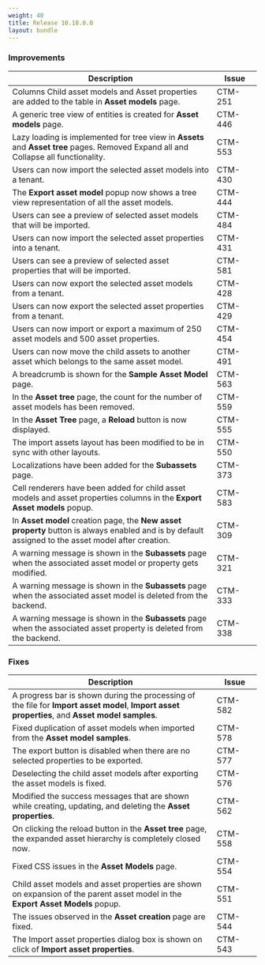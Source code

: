 ```yaml
---
weight: 40
title: Release 10.18.0.0
layout: bundle
---
```


### Improvements

<div><table ><colgroup>
<col style="width: 70%;"><col style="width: 15%;"></colgroup>
<thead><tr>
<th>
Description</th>
<th>
Issue</th>
</tr>
</thead><tbody>

<tr>
<td>Columns Child asset models and Asset properties are added to the table in <b>Asset models</b> page.</td>
<td>CTM-251</td>
</tr>

<tr>
<td>A generic tree view of entities is created for <b>Asset models</b> page.</td>
<td>CTM-446</td>
</tr>

<tr>
<td>Lazy loading is implemented for tree view in <b>Assets</b> and <b>Asset tree</b> pages. Removed Expand all and Collapse all functionality.</td>
<td>CTM-553</td>
</tr>

<tr>
<td>Users can now import the selected asset models into a tenant.</td>
<td>CTM-430</td>
</tr>

<tr>
<td>The <b>Export asset model</b> popup now shows a tree view representation of all the asset models.</td>
<td>CTM-444</td>
</tr

<tr>
<td>Users can see a preview of selected asset models that will be imported.</td>
<td>CTM-484</td>
</tr

<tr>
<td>Users can now import the selected asset properties into a tenant.</td>
<td>CTM-431</td>
</tr>

<tr>
<td>Users can see a preview of selected asset properties that will be imported.</td>
<td>CTM-581</td>
</tr>

<tr>
<td>Users can now export the selected asset models from a tenant.</td>
<td>CTM-428</td>
</tr>

<tr>
<td>Users can now export the selected asset properties from a tenant.</td>
<td>CTM-429</td>
</tr>

<tr>
<td>Users can now import or export a maximum of 250 asset models and 500 asset properties.</td>
<td>CTM-454</td>
</tr>

<tr>
<td>Users can now move the child assets to another asset which belongs to the same asset model.</td>
<td>CTM-491</td>
</tr>

<tr>
<td>A breadcrumb is shown for the <b>Sample Asset Model</b> page.</td>
<td>CTM-563</td>
</tr>

<tr>
<td>In the <b>Asset tree</b> page, the count for the number of asset models has been removed.</td>
<td>CTM-559</td>
</tr>

<tr>
<td>In the <b>Asset Tree</b> page, a <b>Reload</b> button is now displayed.</td>
<td>CTM-555</td>
</tr>

<tr>
<td>The import assets layout has been modified to be in sync with other layouts.</td>
<td>CTM-550</td>
</tr>

<tr>
<td>Localizations have been added for the <b>Subassets</b> page.</td>
<td>CTM-373</td>
</tr>

<tr>
<td>Cell renderers have been added for child asset models and asset properties columns in the <b>Export Asset models</b> popup.</td>
<td>CTM-583</td>
</tr>

<tr>
<td>In <b>Asset model</b> creation page, the <b>New asset property</b> button is always enabled and is by default assigned to the asset model after creation.</td>
<td>CTM-309</td>
</tr>

<tr>
<td>A warning message is shown in the <b>Subassets</b> page when the associated asset model or property gets modified.</td>
<td>CTM-321</td>
</tr>

<tr>
<td>A warning message is shown in the <b>Subassets</b> page when the associated asset model is deleted from the backend.</td>
<td>CTM-333</td>
</tr>

<tr>
<td>A warning message is shown in the <b>Subassets</b> page when the associated asset property is deleted from the backend.</td>
<td>CTM-338</td>
</tr>

</tbody></table></div>

### Fixes

<div><table ><colgroup>
<col style="width: 70%;"><col style="width: 15%;"></colgroup>
<thead><tr>
<th>
Description</th>
<th>
Issue</th>
</tr>
</thead><tbody>

<tr>
<td>A progress bar is shown during the processing of the file for <b>Import asset model</b>, <b>Import asset properties</b>, and <b>Asset model samples</b>.</td>
<td>CTM-582</td>
</tr>

<tr>
<td>Fixed duplication of asset models when imported from the <b>Asset model samples</b>.</td>
<td>CTM-578</td>
</tr>

<tr>
<td>The export button is disabled when there are no selected properties to be exported.</td>
<td>CTM-577</td>
</tr>

<tr>
<td>Deselecting the child asset models after exporting the asset models is fixed. </td>
<td>CTM-576</td>
</tr>

<tr>
<td>Modified the success messages that are shown while creating, updating, and deleting the <b>Asset properties</b>.</td>
<td>CTM-562</td>
</tr>

<tr>
<td>On clicking the reload button in the <b>Asset tree</b> page, the expanded asset hierarchy is completely closed now.</td>
<td>CTM-558</td>
</tr>

<tr>
<td>Fixed CSS issues in the <b>Asset Models</b> page.</td>
<td>CTM-554</td>
</tr>

<tr>
<td>Child asset models and asset properties are shown on expansion of the parent asset model in the <b>Export Asset Models</b> popup.</td>
<td>CTM-551</td>
</tr>

<tr>
<td>The issues observed in the <b>Asset creation</b> page are fixed.</td>
<td>CTM-544</td>
</tr>

<tr>
<td>The Import asset properties dialog box is shown on click of <b>Import asset properties</b>.</td>
<td>CTM-543</td>
</tr>

</tbody></table></div>
